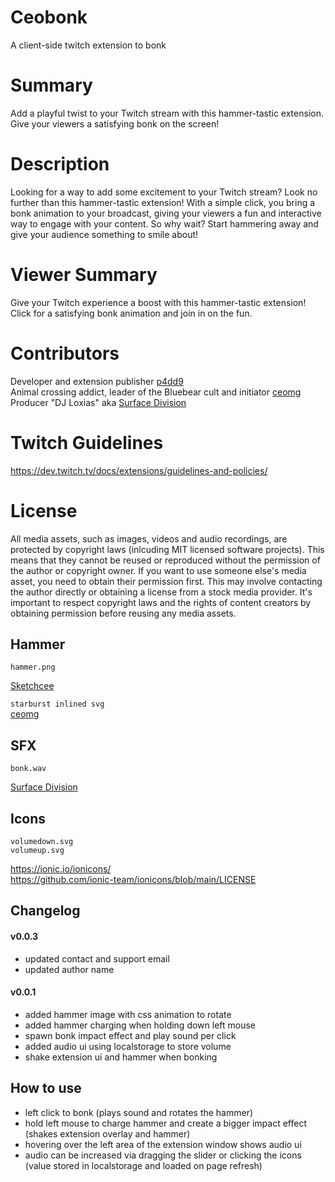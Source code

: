 # Ceobonk

A client-side twitch extension to bonk

# Summary

Add a playful twist to your Twitch stream with this hammer-tastic extension. Give your viewers a satisfying bonk on the screen!

# Description

Looking for a way to add some excitement to your Twitch stream? Look no further than this hammer-tastic extension! With a simple click, you bring a bonk animation to your broadcast, giving your viewers a fun and interactive way to engage with your content. So why wait? Start hammering away and give your audience something to smile about!

# Viewer Summary

Give your Twitch experience a boost with this hammer-tastic extension! Click for a satisfying bonk animation and join in on the fun.

# Contributors

Developer and extension publisher [p4dd9](https://twitter.com/p4dd9)  
Animal crossing addict, leader of the Bluebear cult and initiator [ceomg](https://www.twitch.tv/ceomg)  
Producer "DJ Loxias" aka [Surface Division](https://www.instagram.com/surfacedivision/)

# Twitch Guidelines

https://dev.twitch.tv/docs/extensions/guidelines-and-policies/

# License

All media assets, such as images, videos and audio recordings, are protected by copyright laws (inlcuding MIT licensed software projects). This means that they cannot be reused or reproduced without the permission of the author or copyright owner. If you want to use someone else's media asset, you need to obtain their permission first. This may involve contacting the author directly or obtaining a license from a stock media provider. It's important to respect copyright laws and the rights of content creators by obtaining permission before reusing any media assets.

## Hammer

`hammer.png`

[Sketchcee](https://twitter.com/Sketchcee)

`starburst inlined svg`  
[ceomg](https://www.twitch.tv/ceomg)

## SFX

`bonk.wav`

[Surface Division](https://www.instagram.com/surfacedivision/)

## Icons

`volumedown.svg`  
`volumeup.svg`

https://ionic.io/ionicons/  
https://github.com/ionic-team/ionicons/blob/main/LICENSE

## Changelog

#### v0.0.3

- updated contact and support email
- updated author name

#### v0.0.1

- added hammer image with css animation to rotate
- added hammer charging when holding down left mouse
- spawn bonk impact effect and play sound per click
- added audio ui using localstorage to store volume
- shake extension ui and hammer when bonking

## How to use

- left click to bonk (plays sound and rotates the hammer)
- hold left mouse to charge hammer and create a bigger impact effect (shakes extension overlay and hammer)
- hovering over the left area of the extension window shows audio ui
- audio can be increased via dragging the slider or clicking the icons (value stored in localstorage and loaded on page refresh)

